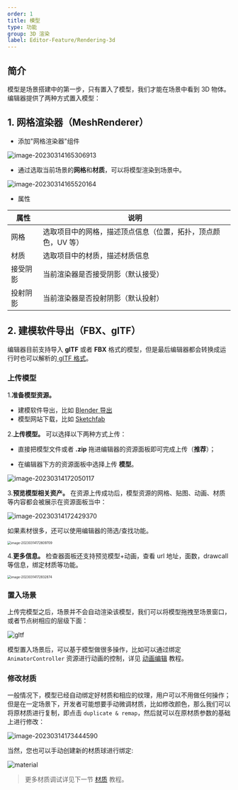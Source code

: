 ```yaml
---
order: 1
title: 模型
type: 功能
group: 3D 渲染
label: Editor-Feature/Rendering-3d
---
```


## 简介

模型是场景搭建中的第一步，只有置入了模型，我们才能在场景中看到 3D 物体。编辑器提供了两种方式置入模型：

## 1. 网格渲染器（MeshRenderer）

- 添加"网格渲染器"组件

![image-20230314165306913](https://gw.alipayobjects.com/zos/OasisHub/31a34ce1-af64-43e4-ad2a-cee31244ac1f/image-20230314165306913.png)

- 通过选取当前场景的**网格**和**材质**，可以将模型渲染到场景中。

![image-20230314165520164](https://gw.alipayobjects.com/zos/OasisHub/0da50e72-1a3a-4b67-939d-ac48d8220a07/image-20230314165520164.png)

- 属性

| 属性     | 说明                                                          |
| -------- | ------------------------------------------------------------- |
| 网格     | 选取项目中的网格，描述顶点信息（位置，拓扑，顶点颜色，UV 等） |
| 材质     | 选取项目中的材质，描述材质信息                                |
| 接受阴影 | 当前渲染器是否接受阴影（默认接受）                            |
| 投射阴影 | 当前渲染器是否投射阴影（默认投射）                            |

## 2. 建模软件导出（FBX、glTF）

编辑器目前支持导入 **glTF** 或者 **FBX** 格式的模型，但是最后编辑器都会转换成运行时也可以解析的[ glTF 格式](${docs}gltf-cn)。

### 上传模型

1.**准备模型资源。**

- 建模软件导出，比如 [Blender 导出](https://docs.blender.org/manual/en/2.80/addons/io_scene_gltf2.html)
- 模型网站下载，比如 [Sketchfab](https://sketchfab.com/)

2.**上传模型。** 可以选择以下两种方式上传：

- 直接把模型文件或者 **.zip** 拖进编辑器的资源面板即可完成上传（**推荐**）；

- 在编辑器下方的资源面板中选择上传 **模型**。

![image-20230314172050117](https://gw.alipayobjects.com/zos/OasisHub/b290f1b9-b37d-42f5-9e23-9379477c7715/image-20230314172050117.png)

3.**预览模型相关资产。** 在资源上传成功后，模型资源的网格、贴图、动画、材质等内容都会被展示在资源面板当中：

![image-20230314172429370](https://gw.alipayobjects.com/zos/OasisHub/fb349d82-8426-41ea-a08d-f17c81a1415a/image-20230314172429370.png)

如果素材很多，还可以使用编辑器的筛选/查找功能。

<img src="https://gw.alipayobjects.com/zos/OasisHub/05e8160f-dfd0-4934-897e-8b02b62e3e16/image-20230314172609709.png" alt="image-20230314172609709" style="zoom:50%;" />

4.**更多信息。** 检查器面板还支持预览模型+动画，查看 url 地址，面数，drawcall 等信息，绑定材质等功能。

<img src="https://gw.alipayobjects.com/zos/OasisHub/259de860-4235-4b30-9019-afff5c97f92c/image-20230314172832874.png" alt="image-20230314172832874" style="zoom:50%;" />

### 置入场景

上传完模型之后，场景并不会自动渲染该模型，我们可以将模型拖拽至场景窗口，或者节点树相应的层级下面：

![gltf](https://gw.alipayobjects.com/zos/OasisHub/31409c35-a87d-4fa9-8adb-eb2631aef579/gltf.gif)

模型置入场景后，可以基于模型做很多操作，比如可以通过绑定 `AnimatorController` 资源进行动画的控制，详见 [动画编辑](${docs}editor-animator-cn) 教程。

### 修改材质

一般情况下，模型已经自动绑定好材质和相应的纹理，用户可以不用做任何操作；但是在一定场景下，开发者可能想要手动微调材质，比如修改颜色，那么我们可以将原材质进行复制，即点击 `duplicate & remap`，然后就可以在原材质参数的基础上进行修改：

![image-20230314173444590](https://gw.alipayobjects.com/zos/OasisHub/cc2a5ed7-9e0f-4102-b4dc-576bb33794e4/image-20230314173444590.png)

当然，您也可以手动创建新的材质球进行绑定:

![material](https://gw.alipayobjects.com/zos/OasisHub/d30331a5-0247-4501-820c-66fe27606678/material.gif)

> 更多材质调试详见下一节 [材质](${docs}editor-3d-material-cn) 教程。
